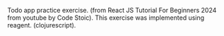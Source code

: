 Todo app practice exercise. (from React JS Tutorial For Beginners 2024 from youtube by Code Stoic). This exercise was implemented using reagent. (clojurescript).
